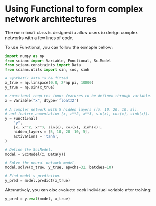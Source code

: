 # Using Functional to form complex network architectures 

The `Functional` class is designed to allow users to design complex networks with a few lines of code. 

To use Functional, you can follow the exmaple bellow: 

```python
import numpy as np
from sciann import Variable, Functional, SciModel
from sciann.constraints import Data
from sciann.utils import sin, cos, sinh

# Synthetic data to be fitted. 
x_true = np.linspace(0.0, 2*np.pi, 10000)
y_true = np.sin(x_true)

# Functional requires input features to be defined through Variable. 
x = Variable("x", dtype='float32')

# A complex network with 5 hidden layers ([5, 10, 20, 10, 5]), 
# and feature aumentation [x, x**2, x**3, sin(x), cos(x), sinh(x)].
y = Functional(
    "y", 
    [x, x**2, x**3, sin(x), cos(x), sinh(x)],
    hidden_layers = [5, 10, 20, 10, 5],
    activations = 'tanh',
)

# Define the SciModel. 
model = SciModel(x, Data(y))

# Solve the neural network model.
model.solve(x_true, y_true, epochs=32, batches=10)

# Find model's prediciton. 
y_pred = model.predict(x_true)
```

Alternatively, you can also evaluate each individual variable after training: 

```python
y_pred = y.eval(model, x_true)
``` 
